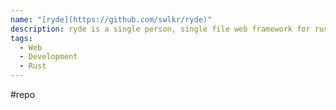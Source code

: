 ```yaml
---
name: "[ryde](https://github.com/swlkr/ryde)"
description: ryde is a single person, single file web framework for rust
tags:
  - Web
  - Development
  - Rust
---
```

#repo